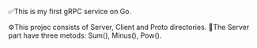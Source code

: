 
✅This is my first gRPC service on Go.

⚙️This projec consists of Server, Client and Proto directories.
🔧The Server part have three metods: Sum(), Minus(), Pow().
